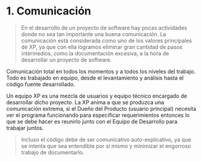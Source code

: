 # 1. Comunicación

>En el desarrollo de un proyecto de software hay pocas actividades donde no sea tan importante una buena comunicación. La comunicación está considerada como uno de los valores principales de XP, ya que con ella logramos eliminar gran cantidad de pasos intermedios, como la documentación excesiva, a la hora de desarrollar un proyecto de software.

Comunicación total en todos los momentos y a todos los niveles del trabajo. Todo es trabajado en equipo, desde el levantamiento y análisis hasta el código fuente desarrollado.

Un equipo XP es una mezcla de usuarios y equipo técnico encargado de desarrollar dicho proyecto. La XP anima a que se produzca una comunicación extrema, si el Dueño del Producto (usuario principal) necesita ver el programa funcionando para especificar requerimientos entonces lo que se debe hacer es reunirlo junto con el Equipo de Desarrollo para trabajar juntos.

>Incluso el código debe de ser comunicativo auto-explicativo, ya que se intenta que sea entendible por si mismo y minimizar el engorroso trabajo de
documentarlo.
